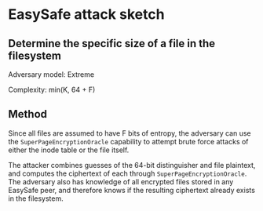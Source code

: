 # EasySafe attack sketch
## Determine the specific size of a file in the filesystem

Adversary model: Extreme

Complexity: min(K, 64 + F)

## Method
Since all files are assumed to have F bits of entropy, the adversary can use the `SuperPageEncryptionOracle` capability to attempt brute force attacks of either the inode table or the file itself.

The attacker combines guesses of the 64-bit distinguisher and file plaintext, and computes the ciphertext of each through `SuperPageEncryptionOracle`. The adversary also has knowledge of all encrypted files stored in any EasySafe peer, and therefore knows if the resulting ciphertext already exists in the filesystem.